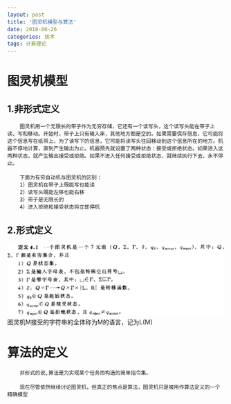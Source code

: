 ```yaml
---
layout: post
title: '图灵机模型与算法'
date: 2018-06-26
categories: 技术
tags: 计算理论
---
```

# 图灵机模型
## 1.非形式定义

        图灵机用一个无限长的带子作为无穷存储，它还有一个读写头，这个读写头能在带子上读、写和移动。开始时，带子上只有输入串，其他地方都是空的。如果需要保存信息，它可能将这个信息写在纸带上，为了读写下的信息，它可能将读写头往回移动到这个信息所在的地方。机器不停地计算，直到产生输出为止。机器预先就设置了两种状态：接受或拒绝状态。如果进入这两种状态，就产生输出接受或拒绝。如果不进入任何接受或拒绝状态，就继续执行下去，永不停止。

        下面为有穷自动机与图灵机的区别：
        1）图灵机在带子上既能写也能读
        2）读写头既能左移也能右移
        3）带子是无限长的
        4）进入拒绝和接受状态将立即停机

## 2.形式定义
![](/assets/img/Turing-define.png)
图灵机M接受的字符串的全体称为M的语言，记为L(M)
# 算法的定义
        非形式的说,算法是为实现某个任务而构造的简单指令集。

        现在尽管依然继续讨论图灵机，但真正的焦点是算法，图灵机只是被用作算法定义的一个精确模型
